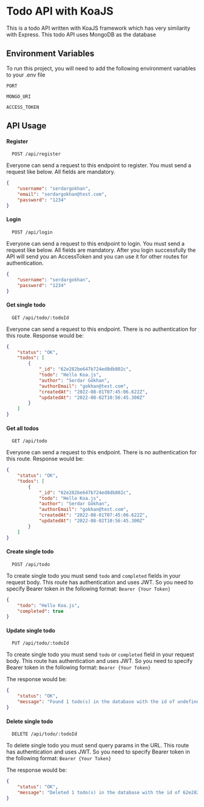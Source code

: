 # Todo API with KoaJS

This is a todo API written with KoaJS framework which has very similarity with Express. This todo API uses MongoDB as the database

## Environment Variables

To run this project, you will need to add the following environment variables to your .env file

`PORT`

`MONGO_URI`

`ACCESS_TOKEN`

## API Usage

#### Register

```
  POST /api/register
```

Everyone can send a request to this endpoint to register. You must send a request like below. All fields are mandatory.

```json
{
    "username": "serdargokhan",
    "email": "serdargokhan@test.com",
    "password": "1234"
}
```

#### Login

```
  POST /api/login
```

Everyone can send a request to this endpoint to login. You must send a request like below. All fields are mandatory. After you login successfully the API will send you an AccessToken and you can use it for other routes for authentication.

```json
{
    "username": "serdargokhan",
    "password": "1234"
}
```

#### Get single todo

```
  GET /api/todo/:todoId
```

Everyone can send a request to this endpoint. There is no authentication for this route. Response would be:

```json
{
    "status": "OK",
    "todos": [
        {
            "_id": "62e282be647b724ed8db802c",
            "todo": "Hello Koa.js",
            "author": "Serdar Gökhan",
            "authorEmail": "gokhan@test.com",
            "createdAt": "2022-08-01T07:45:06.622Z",
            "updatedAt": "2022-08-02T10:56:45.300Z"
        }
    ]
}
```

#### Get all todos

```
  GET /api/todo
```

Everyone can send a request to this endpoint. There is no authentication for this route. Response would be:

```json
{
    "status": "OK",
    "todos": [
        {
            "_id": "62e282be647b724ed8db802c",
            "todo": "Hello Koa.js",
            "author": "Serdar Gökhan",
            "authorEmail": "gokhan@test.com",
            "createdAt": "2022-08-01T07:45:06.622Z",
            "updatedAt": "2022-08-02T10:56:45.300Z"
        }
    ]
}
```

#### Create single todo

```
  POST /api/todo
```

To create single todo you must send `todo` and `completed` fields in your request body. This route has authentication and uses JWT. So you need to specify Bearer token in the following format: `Bearer {Your Token}`

```json
{
    "todo": "Hello Koa.js",
    "completed": true
}
```

#### Update single todo

```
  PUT /api/todo/:todoId
```

To create single todo you must send `todo` or `completed` field in your request body. This route has authentication and uses JWT. So you need to specify Bearer token in the following format: `Bearer {Your Token}`

The response would be:

```json
{
    "status": "OK",
    "message": "Found 1 todo(s) in the database with the id of undefined. 1 of your todo(s) has been modified."
}
```

#### Delete single todo

```
  DELETE /api/todo/:todoId
```

To delete single todo you must send query params in the URL. This route has authentication and uses JWT. So you need to specify Bearer token in the following format: `Bearer {Your Token}`

The response would be:

```json
{
    "status": "OK",
    "message": "Deleted 1 todo(s) in the database with the id of 62e282be647b724ed8db802c"
}
```
